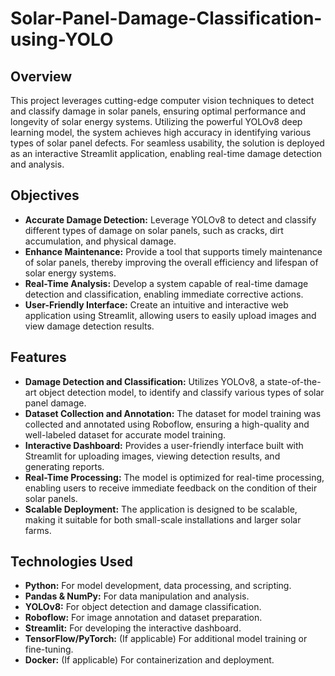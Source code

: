 # Solar-Panel-Damage-Classification-using-YOLO
## Overview
This project leverages cutting-edge computer vision techniques to detect and classify damage in solar panels, ensuring optimal performance and longevity of solar energy systems. Utilizing the powerful YOLOv8 deep learning model, the system achieves high accuracy in identifying various types of solar panel defects. For seamless usability, the solution is deployed as an interactive Streamlit application, enabling real-time damage detection and analysis.

## Objectives
- **Accurate Damage Detection:** Leverage YOLOv8 to detect and classify different types of damage on solar panels, such as cracks, dirt accumulation, and physical damage.
- **Enhance Maintenance:** Provide a tool that supports timely maintenance of solar panels, thereby improving the overall efficiency and lifespan of solar energy systems.
-	**Real-Time Analysis:** Develop a system capable of real-time damage detection and classification, enabling immediate corrective actions.
-	**User-Friendly Interface:** Create an intuitive and interactive web application using Streamlit, allowing users to easily upload images and view damage detection results.

## Features
-	**Damage Detection and Classification:** Utilizes YOLOv8, a state-of-the-art object detection model, to identify and classify various types of solar panel damage.
-	**Dataset Collection and Annotation:** The dataset for model training was collected and annotated using Roboflow, ensuring a high-quality and well-labeled dataset for accurate model training.
-	**Interactive Dashboard:** Provides a user-friendly interface built with Streamlit for uploading images, viewing detection results, and generating reports.
-	**Real-Time Processing:** The model is optimized for real-time processing, enabling users to receive immediate feedback on the condition of their solar panels.
-	**Scalable Deployment:** The application is designed to be scalable, making it suitable for both small-scale installations and larger solar farms.

## Technologies Used
-	**Python:** For model development, data processing, and scripting.
-	**Pandas & NumPy:** For data manipulation and analysis.
-	**YOLOv8:** For object detection and damage classification.
-	**Roboflow:** For image annotation and dataset preparation.
-	**Streamlit:** For developing the interactive dashboard.
-	**TensorFlow/PyTorch:** (If applicable) For additional model training or fine-tuning.
-	**Docker:** (If applicable) For containerization and deployment.


